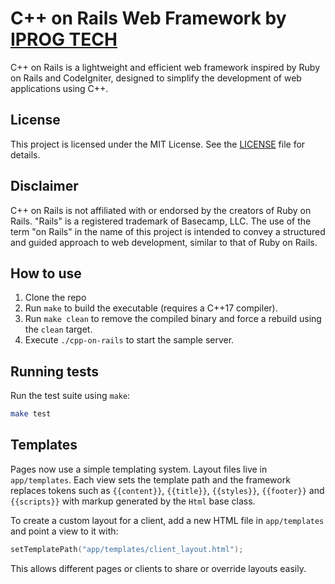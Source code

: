 # C++ on Rails Web Framework by [IPROG TECH](https://iprog.tech)

C++ on Rails is a lightweight and efficient web framework inspired by Ruby on Rails and CodeIgniter, designed to simplify the development of web applications using C++.

## License

This project is licensed under the MIT License. See the [LICENSE](LICENSE) file for details.

## Disclaimer

C++ on Rails is not affiliated with or endorsed by the creators of Ruby on Rails. "Rails" is a registered trademark of Basecamp, LLC. The use of the term "on Rails" in the name of this project is intended to convey a structured and guided approach to web development, similar to that of Ruby on Rails.

## How to use
1. Clone the repo
2. Run `make` to build the executable (requires a C++17 compiler).
3. Run `make clean` to remove the compiled binary and force a rebuild using the `clean` target.
4. Execute `./cpp-on-rails` to start the sample server.

## Running tests

Run the test suite using `make`:

```bash
make test
```

## Templates

Pages now use a simple templating system. Layout files live in `app/templates`.
Each view sets the template path and the framework replaces tokens such as
`{{content}}`, `{{title}}`, `{{styles}}`, `{{footer}}` and `{{scripts}}` with
markup generated by the `Html` base class.

To create a custom layout for a client, add a new HTML file in
`app/templates` and point a view to it with:

```cpp
setTemplatePath("app/templates/client_layout.html");
```

This allows different pages or clients to share or override layouts easily.

